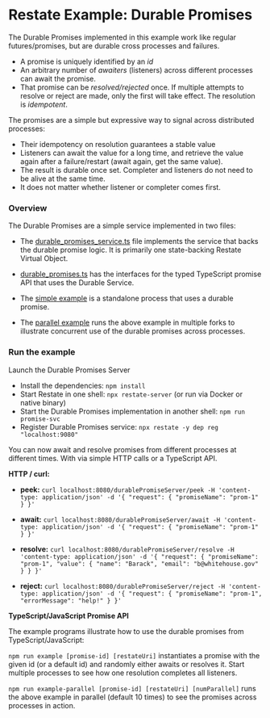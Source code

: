 # Restate Example: Durable Promises

The Durable Promises implemented in this example work like regular futures/promises,
but are durable cross processes and failures.

* A promise is uniquely identified by an _id_
* An arbitrary number of _awaiters_ (listeners) across different
  processes can await the promise. 
* That promise can be _resolved/rejected_ once. If multiple attempts
  to resolve or reject are made, only the first will take effect. The
  resolution is _idempotent_.
 
The promises are a simple but expressive way to signal across distributed
processes:

* Their idempotency on resolution guarantees a stable value
* Listeners can await the value for a long time, and retrieve the value
  again after a failure/restart (await again, get the same value).
* The result is durable once set. Completer and listeners do not need to
  be alive at the same time.
* It does not matter whether listener or completer comes first. 

### Overview

The Durable Promises are a simple service implemented in two files:

* The [durable_promises_service.ts](src/dp/durable_promises_service.ts) file implements
  the service that backs the durable promise logic. It is primarily one state-backing
  Restate Virtual Object.
* [durable_promises.ts](src/dp/durable_promises.ts) has the interfaces for the typed
  TypeScript promise API that uses the Durable Service.

* The [simple example](src/1_example.ts) is a standalone process that uses a durable promise.
* The [parallel example](src/2_example_parallel.ts) runs the above example in multiple forks
  to illustrate concurrent use of the durable promises across processes.

### Run the example

Launch the Durable Promises Server
* Install the dependencies: `npm install`
* Start Restate in one shell: `npx restate-server` (or run via Docker or native binary)
* Start the Durable Promises implementation in another shell: `npm run promise-svc`
* Register Durable Promises service: `npx restate -y dep reg "localhost:9080"`

You can now await and resolve promises from different processes at different times.
With via simple HTTP calls or a TypeScript API.

**HTTP / curl:**

* **peek:** `curl localhost:8080/durablePromiseServer/peek -H 'content-type: application/json' -d '{ "request": { "promiseName": "prom-1" } }'`

* **await:** `curl localhost:8080/durablePromiseServer/await -H 'content-type: application/json' -d '{ "request": { "promiseName": "prom-1" } }'`

* **resolve:** `curl localhost:8080/durablePromiseServer/resolve -H 'content-type: application/json' -d '{ "request": { "promiseName": "prom-1", "value": { "name": "Barack", "email": "b@whitehouse.gov" } } }'`

* **reject:** `curl localhost:8080/durablePromiseServer/reject -H 'content-type: application/json' -d '{ "request": { "promiseName": "prom-1", "errorMessage": "help!" } }'`


**TypeScript/JavaScript Promise API**

The example programs illustrate how to use the durable promises from TypeScript/JavaScript:

`npm run example [promise-id] [restateUri]` instantiates a promise with the given id (or
a default id) and randomly either awaits or resolves it. Start multiple processes to see
how one resolution completes all listeners.

`npm run example-parallel [promise-id] [restateUri] [numParallel]` runs the above example in
parallel (default 10 times) to see the promises across processes in action.
